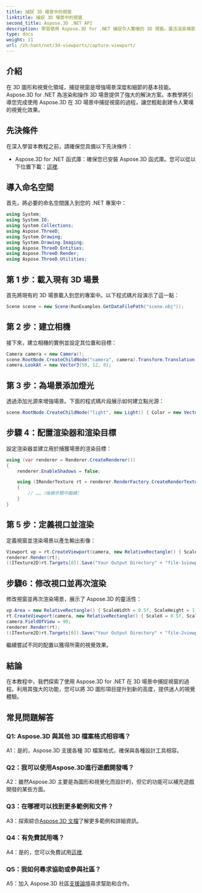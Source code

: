 ```yaml
---
title: 捕捉 3D 場景中的視窗
linktitle: 捕捉 3D 場景中的視窗
second_title: Aspose.3D .NET API
description: 學習使用 Aspose.3D for .NET 捕捉令人驚嘆的 3D 視窗。靈活渲染場景的分步指南。
type: docs
weight: 11
url: /zh-hant/net/3d-viewports/capture-viewport/
---
```

## 介紹

在 3D 圖形和視覺化領域，捕捉視窗是增強場景深度和細節的基本技能。 Aspose.3D for .NET 為渲染和操作 3D 場景提供了強大的解決方案。本教學將引導您完成使用 Aspose.3D 在 3D 場景中捕捉視窗的過程，讓您輕鬆創建令人驚嘆的視覺化效果。

## 先決條件

在深入學習本教程之前，請確保您具備以下先決條件：

-  Aspose.3D for .NET 函式庫：確保您已安裝 Aspose.3D 函式庫。您可以從以下位置下載：[這裡](https://releases.aspose.com/3d/net/).

## 導入命名空間

首先，將必要的命名空間匯入到您的 .NET 專案中：

```csharp
using System;
using System.IO;
using System.Collections;
using Aspose.ThreeD;
using System.Drawing;
using System.Drawing.Imaging;
using Aspose.ThreeD.Entities;
using Aspose.ThreeD.Render;
using Aspose.ThreeD.Utilities;
```

## 第 1 步：載入現有 3D 場景

首先將現有的 3D 場景載入到您的專案中。以下程式碼片段演示了這一點：

```csharp
Scene scene = new Scene(RunExamples.GetDataFilePath("scene.obj"));
```

## 第 2 步：建立相機

接下來，建立相機的實例並設定其位置和目標：

```csharp
Camera camera = new Camera();
scene.RootNode.CreateChildNode("camera", camera).Transform.Translation = new Vector3(2, 44, 66);
camera.LookAt = new Vector3(50, 12, 0);
```

## 第 3 步：為場景添加燈光

透過添加光源來增強場景。下面的程式碼片段展示如何建立點光源：

```csharp
scene.RootNode.CreateChildNode("light", new Light() { Color = new Vector3(Color.White), LightType = LightType.Point }).Transform.Translation = new Vector3(26, 57, 43);
```

## 步驟 4：配置渲染器和渲染目標

設定渲染器並建立用於捕獲場景的渲染目標：

```csharp
using (var renderer = Renderer.CreateRenderer())
{
    renderer.EnableShadows = false;

    using (IRenderTexture rt = renderer.RenderFactory.CreateRenderTexture(new RenderParameters(), 1, 1024, 1024))
    {
        // ……（後續步驟中繼續）
    }
}
```

## 第 5 步：定義視口並渲染

定義視窗並渲染場景以產生輸出影像：

```csharp
Viewport vp = rt.CreateViewport(camera, new RelativeRectangle() { ScaleWidth = 1, ScaleHeight = 1 });
renderer.Render(rt);
((ITexture2D)rt.Targets[0]).Save("Your Output Directory" + "file-1viewports_out.png", ImageFormat.Png);
```

## 步驟6：修改視口並再次渲染

修改視窗並再次渲染場景，展示了 Aspose.3D 的靈活性：

```csharp
vp.Area = new RelativeRectangle() { ScaleWidth = 0.5f, ScaleHeight = 1 };
rt.CreateViewport(camera, new RelativeRectangle() { ScaleX = 0.5f, ScaleWidth = 0.5f, ScaleHeight = 1 });
camera.FieldOfView = 90;
renderer.Render(rt);
((ITexture2D)rt.Targets[0]).Save("Your Output Directory" + "file-2viewports_out.png", ImageFormat.Png);
```

繼續嘗試不同的配置以獲得所需的視覺效果。

## 結論

在本教程中，我們探索了使用 Aspose.3D for .NET 在 3D 場景中捕捉視窗的過程。利用其強大的功能，您可以將 3D 圖形項目提升到新的高度，提供迷人的視覺體驗。

## 常見問題解答

### Q1: Aspose.3D 與其他 3D 檔案格式相容嗎？

A1：是的，Aspose.3D 支援各種 3D 檔案格式，確保與各種設計工具相容。

### Q2：我可以使用Aspose.3D進行遊戲開發嗎？

A2：雖然Aspose.3D 主要是為圖形和視覺化而設計的，但它的功能可以補充遊戲開發的某些方面。

### Q3：在哪裡可以找到更多範例和文件？

 A3：探索綜合[Aspose.3D 文檔](https://reference.aspose.com/3d/net/)了解更多範例和詳細資訊。

### Q4：有免費試用嗎？

 A4：是的，您可以免費試用[這裡](https://releases.aspose.com/).

### Q5：我如何尋求協助或參與社區？

 A5：加入 Aspose.3D 社區[支援論壇](https://forum.aspose.com/c/3d/18)尋求幫助和合作。